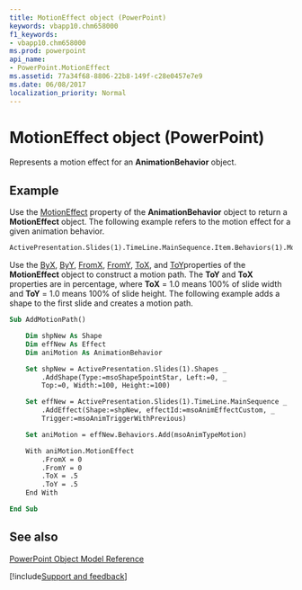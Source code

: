 ```yaml
---
title: MotionEffect object (PowerPoint)
keywords: vbapp10.chm658000
f1_keywords:
- vbapp10.chm658000
ms.prod: powerpoint
api_name:
- PowerPoint.MotionEffect
ms.assetid: 77a34f68-8806-22b8-149f-c28e0457e7e9
ms.date: 06/08/2017
localization_priority: Normal
---
```



# MotionEffect object (PowerPoint)

Represents a motion effect for an  **AnimationBehavior** object.


## Example

Use the [MotionEffect](PowerPoint.AnimationBehavior.MotionEffect.md) property of the  **AnimationBehavior** object to return a **MotionEffect** object. The following example refers to the motion effect for a given animation behavior.


```vb
ActivePresentation.Slides(1).TimeLine.MainSequence.Item.Behaviors(1).MotionEffect
```

Use the [ByX](PowerPoint.MotionEffect.ByX.md), [ByY](PowerPoint.MotionEffect.ByY.md), [FromX](PowerPoint.MotionEffect.FromX.md), [FromY](PowerPoint.MotionEffect.FromY.md), [ToX](PowerPoint.MotionEffect.ToX.md), and [ToY](PowerPoint.MotionEffect.ToY.md)properties of the  **MotionEffect** object to construct a motion path. The **ToY** and **ToX** properties are in percentage, where **ToX** = 1.0 means 100% of slide width and **ToY** = 1.0 means 100% of slide height. The following example adds a shape to the first slide and creates a motion path.




```vb
Sub AddMotionPath()

    Dim shpNew As Shape
    Dim effNew As Effect
    Dim aniMotion As AnimationBehavior

    Set shpNew = ActivePresentation.Slides(1).Shapes _
        .AddShape(Type:=msoShape5pointStar, Left:=0, _
        Top:=0, Width:=100, Height:=100)

    Set effNew = ActivePresentation.Slides(1).TimeLine.MainSequence _
        .AddEffect(Shape:=shpNew, effectId:=msoAnimEffectCustom, _
        Trigger:=msoAnimTriggerWithPrevious)

    Set aniMotion = effNew.Behaviors.Add(msoAnimTypeMotion)

    With aniMotion.MotionEffect
        .FromX = 0
        .FromY = 0
        .ToX = .5
        .ToY = .5
    End With

End Sub
```


## See also


[PowerPoint Object Model Reference](overview/PowerPoint/object-model.md)

[!include[Support and feedback](~/includes/feedback-boilerplate.md)]